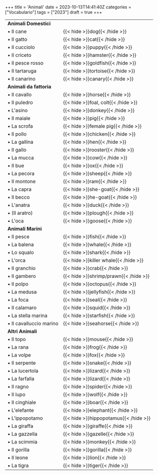 +++
title = 'Animali'
date = 2023-10-13T14:41:40Z
categories = ["Vocabulario"]
tags = ["2023"]
draft = true
+++



| | |
|------------|-----------|
| **Animali Domestici** | |
| &bull; Il cane | {{< hide >}}dog{{< /hide >}} |
| &bull; Il gatto | {{< hide >}}cat{{< /hide >}} |
| &bull; Il cucciolo | {{< hide >}}puppy{{< /hide >}} |
| &bull; Il criceto | {{< hide >}}hamster{{< /hide >}} |
| &bull; Il pesce rosso | {{< hide >}}goldfish{{< /hide >}} |
| &bull; Il tartaruga | {{< hide >}}tortoise{{< /hide >}} |
| &bull; Il canarino | {{< hide >}}canary{{< /hide >}} |
| **Animali da fattoria** | |
| &bull; Il cavallo | {{< hide >}}horse{{< /hide >}} |
| &bull; Il puledro | {{< hide >}}foal, colt{{< /hide >}} |
| &bull; L'asino | {{< hide >}}donkey{{< /hide >}} |
| &bull; Il maiale | {{< hide >}}pig{{< /hide >}} |
| &bull; La scrofa | {{< hide >}}female pig{{< /hide >}} |
| &bull; Il pollo | {{< hide >}}chicken{{< /hide >}} |
| &bull; La gallina | {{< hide >}}hen{{< /hide >}} |
| &bull; Il gallo | {{< hide >}}rooster{{< /hide >}} |
| &bull; La mucca | {{< hide >}}cow{{< /hide >}} |
| &bull; Il bue | {{< hide >}}ox{{< /hide >}} |
| &bull; La pecora | {{< hide >}}sheep{{< /hide >}} |
| &bull; Il montone | {{< hide >}}ram{{< /hide >}} |
| &bull; La capra | {{< hide >}}she-goat{{< /hide >}} |
| &bull; Il becco | {{< hide >}}he-goat{{< /hide >}} |
| &bull; L'anatra | {{< hide >}}duck{{< /hide >}} |
| &bull; (Il aratro) | {{< hide >}}plough{{< /hide >}} |
| &bull; L'oca | {{< hide >}}goose{{< /hide >}} |
| **Animali Marini** | |
| &bull; Il pesce  | {{< hide >}}fish{{< /hide >}} |
| &bull; La balena  | {{< hide >}}whale{{< /hide >}} |
| &bull; Lo squalo  | {{< hide >}}shark{{< /hide >}} |
| &bull; L'orca  | {{< hide >}}killer whale{{< /hide >}} |
| &bull; Il granchio  | {{< hide >}}crab{{< /hide >}} |
| &bull; Il gambero  | {{< hide >}}shrimp/prawn{{< /hide >}} |
| &bull; Il polpo  | {{< hide >}}octopus{{< /hide >}} |
| &bull; La medusa  | {{< hide >}}jellyfish{{< /hide >}} |
| &bull; La foca  | {{< hide >}}seal{{< /hide >}} |
| &bull; Il calamaro  | {{< hide >}}squid{{< /hide >}} |
| &bull; La stella marina  | {{< hide >}}starfish{{< /hide >}} |
| &bull; Il cavalluccio marino  | {{< hide >}}seahorse{{< /hide >}} |
| **Altri Animali** | |
| &bull; Il topo | {{< hide >}}mouse{{< /hide >}} |
| &bull; La rana  | {{< hide >}}frog{{< /hide >}} |
| &bull; La volpe  | {{< hide >}}fox{{< /hide >}} |
| &bull; Il serpente  | {{< hide >}}snake{{< /hide >}} |
| &bull; La lucertola  | {{< hide >}}lizard{{< /hide >}} |
| &bull; La farfalla  | {{< hide >}}lizard{{< /hide >}} |
| &bull; Il ragno  | {{< hide >}}spider{{< /hide >}} |
| &bull; Il lupo  | {{< hide >}}wolf{{< /hide >}} |
| &bull; Il cinghiale  | {{< hide >}}boar{{< /hide >}} |
| &bull; L'elefante  | {{< hide >}}elephant{{< /hide >}} |
| &bull; L'ippopotamo  | {{< hide >}}hippopotamus{{< /hide >}} |
| &bull; La giraffa  | {{< hide >}}giraffe{{< /hide >}} |
| &bull; La gazzella  | {{< hide >}}gazelle{{< /hide >}} |
| &bull; La scimmia  | {{< hide >}}monkey{{< /hide >}} |
| &bull; Il gorilla  | {{< hide >}}gorilla{{< /hide >}} |
| &bull; Il leone  | {{< hide >}}lion{{< /hide >}} |
| &bull; La tigra  | {{< hide >}}tiger{{< /hide >}} |
